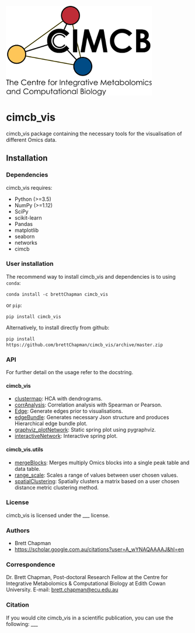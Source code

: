 <img src="cimcb_logo.png" alt="drawing" width="400"/>

# cimcb_vis
cimcb_vis package containing the necessary tools for the visualisation of different Omics data.

## Installation

### Dependencies
cimcb_vis requires:
- Python (>=3.5)
- NumPy (>=1.12)
- SciPy
- scikit-learn
- Pandas
- matplotlib
- seaborn
- networks
- cimcb

### User installation
The recommend way to install cimcb_vis and dependencies is to using ``conda``:
```console
conda install -c brettChapman cimcb_vis
```
or ``pip``:
```console
pip install cimcb_vis
```
Alternatively, to install directly from github:
```console
pip install https://github.com/brettChapman/cimcb_vis/archive/master.zip
```

### API
For further detail on the usage refer to the docstring.

#### cimcb_vis
- [clustermap](https://github.com/brettChapman/cimcb_vis/blob/master/cimcb_vis/clustermap.py#L14-L36): HCA with dendrograms.
- [corrAnalysis](https://github.com/brettChapman/cimcb_vis/blob/master/cimcb_vis/corrAnalysis.py#L8-L29): Correlation analysis with Spearman or Pearson.
- [Edge](https://github.com/brettChapman//cimcb_vis/blob/master/cimcb_vis/Edge.py#L8-L9): Generate edges prior to visualisations.
- [edgeBundle](https://github.com/brettChapman/cimcb_vis/blob/master/cimcb_vis/edgeBundle.py#L8-L29): Generates necessary Json structure and produces Hierarchical edge bundle plot.
- [graphviz_plotNetwork](https://github.com/brettChapman/cimcb_vis/blob/master/cimcb_vis/graphviz_plotNetwork.py#L8-L9): Static spring plot using pygraphviz.
- [interactiveNetwork](https://github.com/brettChapman/cimcb_vis/blob/master/cimcb_vis/interactiveNetwork.py#L8-L9): Interactive spring plot.

#### cimcb_vis.utils
- [mergeBlocks](https://github.com/brettChapman/cimcb_vis/blob/master/cimcb_vis/utils/mergeBlocks.py#L6-L28): Merges multiply Omics blocks into a single peak table and data table.
- [range_scale](https://github.com/brettChapman/cimcb_vis/blob/master/cimcb_vis/utils/range_scale.py#L7-L22): Scales a range of values between user chosen values.
- [spatialClustering](https://github.com/brettChapman/cimcb_vis/blob/master/cimcb_vis/utils/spatialClustering.py#L7-L29): Spatially clusters a matrix based on a user chosen distance metric clustering method.

### License
cimcb_vis is licensed under the ___ license.

### Authors
- Brett Chapman
- https://scholar.google.com.au/citations?user=A_wYNAQAAAAJ&hl=en

### Correspondence
Dr. Brett Chapman, Post-doctoral Research Fellow at the Centre for Integrative Metabolomics & Computational Biology at Edith Cowan University.
E-mail: brett.chapman@ecu.edu.au

### Citation
If you would cite cimcb_vis in a scientific publication, you can use the following: ___
